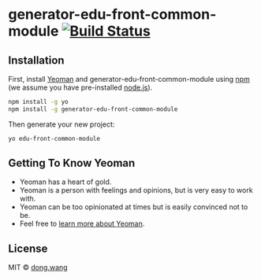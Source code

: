 # generator-edu-front-common-module [![Build Status][travis-image]][travis-url]

## Installation

First, install [Yeoman](http://yeoman.io) and generator-edu-front-common-module using [npm](https://www.npmjs.com/) (we assume you have pre-installed [node.js](https://nodejs.org/)).

```bash
npm install -g yo
npm install -g generator-edu-front-common-module
```

Then generate your new project:

```bash
yo edu-front-common-module
```

## Getting To Know Yeoman

 * Yeoman has a heart of gold.
 * Yeoman is a person with feelings and opinions, but is very easy to work with.
 * Yeoman can be too opinionated at times but is easily convinced not to be.
 * Feel free to [learn more about Yeoman](http://yeoman.io/).

## License

MIT © [dong.wang]()


[npm-image]: https://badge.fury.io/js/generator-edu-front-common-module.svg
[npm-url]: https://npmjs.org/package/generator-edu-front-common-module
[travis-image]: https://travis-ci.org/techbirds/generator-edu-front-common-module.svg?branch=master
[travis-url]: https://travis-ci.org/techbirds/generator-edu-front-common-module
[daviddm-image]: https://david-dm.org/techbirds/generator-edu-front-common-module.svg?theme=shields.io
[daviddm-url]: https://david-dm.org/techbirds/generator-edu-front-common-module
[coveralls-image]: https://coveralls.io/repos/techbirds/generator-edu-front-common-module/badge.svg
[coveralls-url]: https://coveralls.io/r/techbirds/generator-edu-front-common-module
